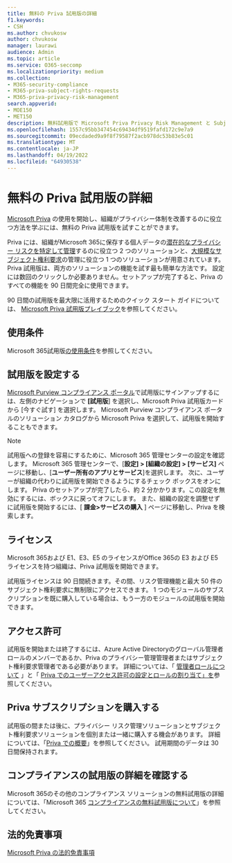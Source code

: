 ```yaml
---
title: 無料の Priva 試用版の詳細
f1.keywords:
- CSH
ms.author: chvukosw
author: chvukosw
manager: laurawi
audience: Admin
ms.topic: article
ms.service: O365-seccomp
ms.localizationpriority: medium
ms.collection:
- M365-security-compliance
- M365-priva-subject-rights-requests
- M365-priva-privacy-risk-management
search.appverid:
- MOE150
- MET150
description: 無料試用版で Microsoft Priva Privacy Risk Management と Subject Rights Requests ソリューションをお試しください。
ms.openlocfilehash: 1557c95bb347454c69434df9519fafd172c9e7a9
ms.sourcegitcommit: 09ecdaded9a9f8f79587f2acb978dc53b83e5c01
ms.translationtype: MT
ms.contentlocale: ja-JP
ms.lasthandoff: 04/19/2022
ms.locfileid: "64930538"
---
```

# <a name="learn-about-the-free-priva-trial"></a>無料の Priva 試用版の詳細

[Microsoft Priva](priva-overview.md) の使用を開始し、組織がプライバシー体制を改善するのに役立つ方法を学ぶには、無料の Priva 試用版を試すことができます。

Priva には、組織がMicrosoft 365に保存する個人データの[潜在的なプライバシー リスクを特定して管理](risk-management.md)するのに役立つ 2 つのソリューションと、[大規模なサブジェクト権利要求](subject-rights-requests.md)の管理に役立つ 1 つのソリューションが用意されています。 Priva 試用版は、両方のソリューションの機能を試す最も簡単な方法です。 設定には数回のクリックしか必要ありません。セットアップが完了すると、Priva のすべての機能を 90 日間完全に使用できます。

90 日間の試用版を最大限に活用するためのクイック スタート ガイドについては、 [Microsoft Priva 試用版プレイブック](priva-trial-playbook.md)を参照してください。

## <a name="terms-and-conditions"></a>使用条件

Microsoft 365試用版[の使用条件](/microsoft-365/compliance/terms-conditions)を参照してください。

## <a name="set-up-a-trial"></a>試用版を設定する

[Microsoft Purview コンプライアンス ポータル](https://compliance.microsoft.com)で試用版にサインアップするには、左側のナビゲーションで **[試用版**] を選択し、Microsoft Priva 試用版カードから [今すぐ試す] を選択します。 Microsoft Purview コンプライアンス ポータルのソリューション カタログから Microsoft Priva を選択して、試用版を開始することもできます。

> [!NOTE]
> 試用版への登録を容易にするために、Microsoft 365 管理センターの設定を確認します。 Microsoft 365 管理センターで、[**設定] > [組織の設定] > [サービス]** ページに移動し、[**ユーザー所有のアプリとサービス**]を選択します。 次に、ユーザーが組織の代わりに試用版を開始できるようにするチェック ボックスをオンにします。 Priva のセットアップが完了したら、約 2 分かかります。この設定を無効にするには、ボックスに戻ってオフにします。 また、組織の設定を調整せずに試用版を開始するには、[ **課金>サービスの購入** ] ページに移動し、Priva を検索します。

## <a name="licensing"></a>ライセンス

Microsoft 365および E1、E3、E5 のライセンスがOffice 365の E3 および E5 ライセンスを持つ組織は、Priva 試用版を開始できます。

試用版ライセンスは 90 日間続きます。その間、リスク管理機能と最大 50 件のサブジェクト権利要求に無制限にアクセスできます。 1 つのモジュールのサブスクリプションを既に購入している場合は、もう一方のモジュールの試用版を開始できます。

## <a name="permissions"></a>アクセス許可

試用版を開始または終了するには、Azure Active Directoryのグローバル管理者ロールのメンバーであるか、Priva のプライバシー管理管理者またはサブジェクト権利要求管理者である必要があります。 詳細については、「 [管理者ロールについて](/microsoft-365/admin/add-users/about-admin-roles) 」と「 [Priva でのユーザーアクセス許可の設定とロールの割り当て」を](priva-permissions.md)参照してください。

## <a name="buy-a-priva-subscription"></a>Priva サブスクリプションを購入する

試用版の間または後に、プライバシー リスク管理ソリューションとサブジェクト権利要求ソリューションを個別または一緒に購入する機会があります。 詳細については、「[Priva での概要](priva-setup.md)」を参照してください。 試用期間のデータは 30 日間保持されます。

## <a name="learn-more-about-compliance-trials"></a>コンプライアンスの試用版の詳細を確認する

Microsoft 365のその他のコンプライアンス ソリューションの無料試用版の詳細については、「Microsoft 365 [コンプライアンスの無料試用版について](/microsoft-365/compliance/compliance-easy-trials)」を参照してください。

## <a name="legal-disclaimer"></a>法的免責事項

[Microsoft Priva の法的免責事項](priva-disclaimer.md)
